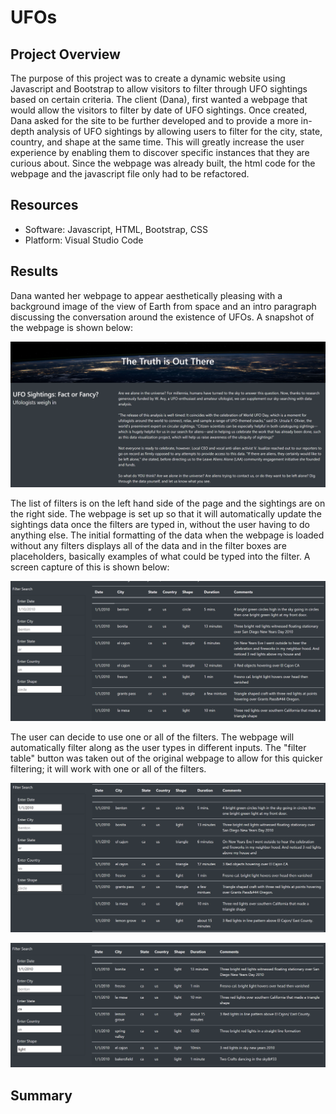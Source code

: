 # UFOs

## Project Overview

The purpose of this project was to create a dynamic website using Javascript and Bootstrap to allow visitors to filter through UFO sightings based on certain criteria. The client (Dana), first wanted a webpage that would allow the visitors to filter by date of UFO sightings. Once created, Dana asked for the site to be further developed and to provide a more in-depth analysis of UFO sightings by allowing users to filter for the city, state, country, and shape at the same time. This will greatly increase the user experience by enabling them to discover specific instances that they are curious about. Since the webpage was already built, the html code for the webpage and the javascript file only had to be refactored.

## Resources

* Software: Javascript, HTML, Bootstrap, CSS
* Platform: Visual Studio Code

## Results

Dana wanted her webpage to appear aesthetically pleasing with a background image of the view of Earth from space and an intro paragraph discussing the conversation around the existence of UFOs. A snapshot of the webpage is shown below:

![background.png](/resources/background.png)

The list of filters is on the left hand side of the page and the sightings are on the right side. The webpage is set up so that it will automatically update the sightings data once the filters are typed in, without the user having to do anything else. The initial formatting of the data when the webpage is loaded without any filters displays all of the data and in the filter boxes are placeholders, basically examples of what could be typed into the filter. A screen capture of this is shown below:

![filters1.png](/resources/filters1.png)

The user can decide to use one or all of the filters. The webpage will automatically filter along as the user types in different inputs. The "filter table" button was taken out of the original webpage to allow for this quicker filtering; it will work with one or all of the filters.

![one_filter.png](/resources/one_filter.png)

![correct_filter.png](/resources/correct_filter.png)


## Summary
